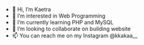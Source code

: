- 👋 Hi, I’m Kaetra
- 👀 I’m interested in Web Programming
- 🌱 I’m currently learning PHP and MySQL
- 💞️ I’m looking to collaborate on building website
- 📫 You can reach me on my Instagram @kkakaa__

<!---
Kaetra/Kaetra is a ✨ special ✨ repository because its `README.md` (this file) appears on your GitHub profile.
You can click the Preview link to take a look at your changes.
--->
